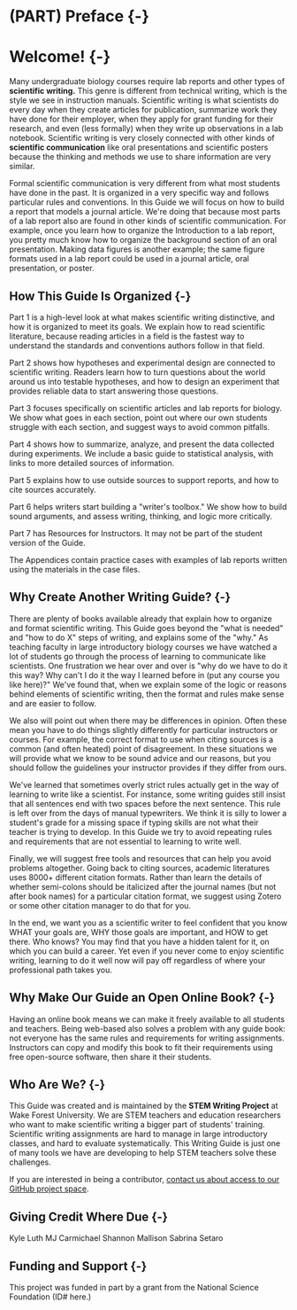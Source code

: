 # (PART) Preface {-}
# Welcome! {-}

Many undergraduate biology courses require lab reports and other types of __scientific writing.__ This genre is different from technical writing, which is the style we see in instruction manuals. Scientific writing is what scientists do every day when they create articles for publication, summarize work they have done for their employer, when they apply for grant funding for their research, and even (less formally) when they write up observations in a lab notebook. Scientific writing is very closely connected with other kinds of __scientific communication__ like oral presentations and scientific posters because the thinking and methods we use to share information are very similar.

Formal scientific communication is very different from what most students have done in the past. It is organized in a very specific way and follows particular rules and conventions. In this Guide we will focus on how to build a report that models a journal article. We're doing that because most parts of a lab report also are found in other kinds of scientific communication. For example, once you learn how to organize the Introduction to a lab report, you pretty much know how to organize the background section of an oral presentation. Making data figures is another example; the same figure formats used in a lab report could be used in a journal article, oral presentation, or poster.


## How This Guide Is Organized {-}

Part 1 is a high-level look at what makes scientific writing distinctive, and how it is organized to meet its goals. We explain how to read scientific literature, because reading articles in a field is the fastest way to understand the standards and conventions authors follow in that field. 

Part 2 shows how hypotheses and experimental design are connected to scientific writing. Readers learn how to turn questions about the world around us into testable hypotheses, and how to design an experiment that provides reliable data to start answering those questions. 

Part 3 focuses specifically on scientific articles and lab reports for biology. We show what goes in each section, point out where our own students struggle with each section, and suggest ways to avoid common pitfalls. 

Part 4 shows how to summarize, analyze, and present the data collected during experiments. We include a basic guide to statistical analysis, with links to more detailed sources of information.

Part 5 explains how to use outside sources to support reports, and how to cite sources accurately.

Part 6 helps writers start building a "writer's toolbox." We show how to build sound arguments, and assess writing, thinking, and logic more critically. 

Part 7 has Resources for Instructors. It may not be part of the student version of the Guide.

The Appendices contain practice cases with examples of lab reports written using the materials in the case files.


## Why Create Another Writing Guide? {-}

There are plenty of books available already that explain how to organize and format scientific writing. This Guide goes beyond the "what is needed" and "how to do X" steps of writing, and explains some of the "why." As teaching faculty in large introductory biology courses we have watched a lot of students go through the process of learning to communicate like scientists. One frustration we hear over and over is "why do we have to do it this way? Why can't I do it the way I learned before in (put any course you like here)?" We've found that, when we explain some of the logic or reasons behind elements of scientific writing, then the format and rules make sense and are easier to follow. 

We also will point out when there may be differences in opinion. Often these mean you have to do things slightly differently for particular instructors or courses. For example, the correct format to use when citing sources is a common (and often heated) point of disagreement. In these situations we will provide what we know to be sound advice and our reasons, but you should follow the guidelines your instructor provides if they differ from ours.

We've learned that sometimes overly strict rules actually get in the way of learning to write like a scientist. For instance, some writing guides still insist that all sentences end with two spaces before the next sentence. This rule is left over from the days of manual typewriters. We think it is silly to lower a student's grade for a missing space if typing skills are not what their teacher is trying to develop. In this Guide we try to avoid repeating rules and requirements that are not essential to learning to write well. 

Finally, we will suggest free tools and resources that can help you avoid problems altogether. Going back to citing sources, academic literatures uses 8000+ different citation formats. Rather than learn the details of whether semi-colons should be italicized after the journal names (but not after book names) for a particular citation format, we suggest using Zotero or some other citation manager to do that for you. 

In the end, we want you as a scientific writer to feel confident that you know WHAT your goals are, WHY those goals are important, and HOW to get there. Who knows? You may find that you have a hidden talent for it, on which you can build a career. Yet even if you never come to enjoy scientific writing, learning to do it well now will pay off regardless of where your professional path takes you.


## Why Make Our Guide an Open Online Book? {-}

Having an online book means we can make it freely available to all students and teachers. Being web-based also solves a problem with any guide book: not everyone has the same rules and requirements for writing assignments. Instructors can copy and modify this book to fit their requirements using free open-source software, then share it their students.  


## Who Are We? {-}
This Guide was created and is maintained by the __STEM Writing Project__ at Wake Forest University. We are STEM teachers and education researchers who want to make scientific writing a bigger part of students' training. Scientific writing assignments are hard to manage in large introductory classes, and hard to evaluate systematically. This Writing Guide is just one of many tools we have are developing to help STEM teachers solve these challenges.

If you are interested in being a contributor, [contact us about access to our GitHub project space](http://github.com).


## Giving Credit Where Due {-}

Kyle Luth
MJ Carmichael
Shannon Mallison
Sabrina Setaro


## Funding and Support {-}
This project was funded in part by a grant from the National Science Foundation (ID# here.)

